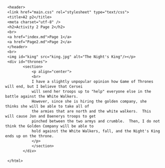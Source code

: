 <html lang="en">

     <header> 
	 <link href="main.css" rel="stylesheet" type="text/css">
	 <title>A2 p2</title>
 	 <meta charset="utf-8" />	 
	 <h2>Activity 2 Page 2</h2>
	 <br>
	 <a href="index.md">Page 1</a>
	 <a href="Page2.md">Page 2</a>
	 </header>
	 <br>
	 <img id="king" src="king.jpg" alt="The Night's King"/></p>
	 <div id="thrones">
			<section>
				<p align="center">
				<br>
				I have a slightly unpopular opinion how Game of Thrones will end, but I believe that Cersei
				will send her troops up to "help" everyone else in the battle against the White Walkers.
				However, since she is hiring the golden company, she thinks she will be able to take all of 
				the armies that are north and the white walkers.  This will cause Jon and Daenerys troops to get
				pinched between the two armys and crumble.  Then, I do not think the Golden Company will be able to
				hold against the White Walkers, fall, and the Night's King ends up on the throne.
				</p>
				</section>
			</div>

	 </html>
